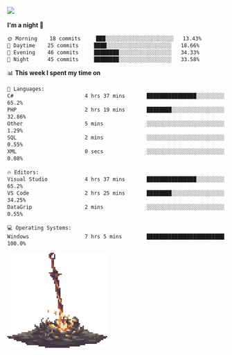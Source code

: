 [![](https://img.shields.io/badge/LinkedIn-badin-blue?logo=linkedin)](https://linkedin.com/in/badin)

<!--START_SECTION:waka-->
**I'm a night 🦉** 

```text
🌞 Morning    18 commits     ███░░░░░░░░░░░░░░░░░░░░░░   13.43% 
🌆 Daytime    25 commits     ████░░░░░░░░░░░░░░░░░░░░░   18.66% 
🌃 Evening    46 commits     ████████░░░░░░░░░░░░░░░░░   34.33% 
🌙 Night      45 commits     ████████░░░░░░░░░░░░░░░░░   33.58%

```


📊 **This week I spent my time on** 

```text
💬 Languages: 
C#                       4 hrs 37 mins       ████████████████░░░░░░░░░   65.2% 
PHP                      2 hrs 19 mins       ████████░░░░░░░░░░░░░░░░░   32.86% 
Other                    5 mins              ░░░░░░░░░░░░░░░░░░░░░░░░░   1.29% 
SQL                      2 mins              ░░░░░░░░░░░░░░░░░░░░░░░░░   0.55% 
XML                      0 secs              ░░░░░░░░░░░░░░░░░░░░░░░░░   0.08%

🔥 Editors: 
Visual Studio            4 hrs 37 mins       ████████████████░░░░░░░░░   65.2% 
VS Code                  2 hrs 25 mins       ████████░░░░░░░░░░░░░░░░░   34.25% 
DataGrip                 2 mins              ░░░░░░░░░░░░░░░░░░░░░░░░░   0.55%

💻 Operating Systems: 
Windows                  7 hrs 5 mins        █████████████████████████   100.0%

```


<!--END_SECTION:waka-->

![](https://github.com/badinn/badinn/raw/master/bonfire.gif)
